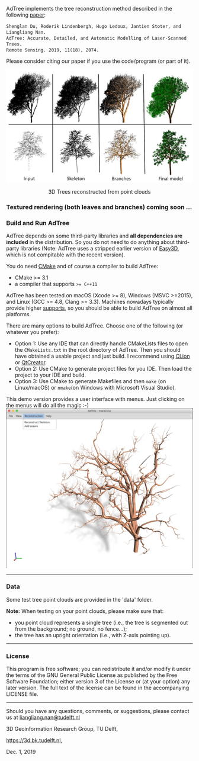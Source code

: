 AdTree implements the tree reconstruction method described in the following [paper](https://3d.bk.tudelft.nl/liangliang/publications/2019/adtree/AdTree_RS-2019.pdf):
```
Shenglan Du, Roderik Lindenbergh, Hugo Ledoux, Jantien Stoter, and Liangliang Nan.
AdTree: Accurate, Detailed, and Automatic Modelling of Laser-Scanned Trees.
Remote Sensing. 2019, 11(18), 2074.
```
Please consider citing our paper if you use the code/program (or part of it).

<img src="./resource/images/AdTree.jpg" width="800"/>
<p align="center">3D Trees reconstructed from point clouds</p>

### Textured rendering (both leaves and branches) coming soon ...

### Build and Run AdTree
AdTree depends on some third-party libraries and **all dependencies are included** in the distribution. So you do not need to do anything about third-party libraries (Note: AdTree uses a stripped earlier version of [Easy3D](https://github.com/LiangliangNan/Easy3D), which is not compitable with the recent version).

You do need [CMake](https://cmake.org/download/) and of course a compiler to build AdTree:

- CMake >= 3.1
- a compiler that supports `>= C++11`

AdTree has been tested on macOS (Xcode >= 8), Windows (MSVC >=2015), and Linux (GCC >= 4.8, Clang >= 3.3). Machines nowadays typically provide higher [supports](https://en.cppreference.com/w/cpp/compiler_support), so you should be able to build AdTree on almost all platforms.

There are many options to build AdTree. Choose one of the following (or whatever you prefer):

- Option 1: Use any IDE that can directly handle CMakeLists files to open the `CMakeLists.txt` in the root directory of AdTree. Then you should have obtained a usable project and just build. I recommend using [CLion](https://www.jetbrains.com/clion/) or [QtCreator](https://www.qt.io/product).
- Option 2: Use CMake to generate project files for you IDE. Then load the project to your IDE and build.
- Option 3: Use CMake to generate Makefiles and then `make` (on Linux/macOS) or `nmake`(on Windows with Microsoft Visual Studio).

This demo version provides a user interface with menus. Just clicking on the menus will do all the magic :-)
<img src="./resource/images/ui.jpg" width="600"/>

---

### Data
Some test tree point clouds are provided in the 'data' folder.

**Note:** When testing on your point clouds, please make sure that:
 - you point cloud represents a single tree (i.e., the tree is segmented out from the background; no ground, no fence...);
 - the tree has an upright orientation (i.e., with Z-axis pointing up).

---

### License
This program is free software; you can redistribute it and/or modify it under the terms of the GNU General Public License as published by the Free Software Foundation; either version 3 of the License or (at your option) any later version. The full text of the license can be found in the accompanying LICENSE file.

---

Should you have any questions, comments, or suggestions, please contact us at liangliang.nan@tudelft.nl

3D Geoinformation Research Group, TU Delft,

https://3d.bk.tudelft.nl,

Dec. 1, 2019
